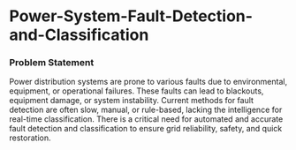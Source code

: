 # Power-System-Fault-Detection-and-Classification

### Problem Statement
Power distribution systems are prone to various faults due to environmental, equipment, or operational failures. These faults can lead to blackouts, equipment damage, or system instability. Current methods for fault detection are often slow, manual, or rule-based, lacking the intelligence for real-time classification. There is a critical need for automated and accurate fault detection and classification to ensure grid reliability, safety, and quick restoration.
